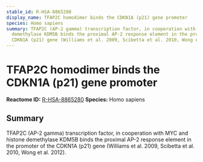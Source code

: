 ```yaml
---
stable_id: R-HSA-8865280
display_name: TFAP2C homodimer binds the CDKN1A (p21) gene promoter
species: Homo sapiens
summary: TFAP2C (AP-2 gamma) transcription factor, in cooperation with MYC and histone
  demethylase KDM5B binds the proximal AP-2 response element in the promoter of the
  CDKN1A (p21) gene (Williams et al. 2009, Scibetta et al. 2010, Wong et al. 2012).
---
```


# TFAP2C homodimer binds the CDKN1A (p21) gene promoter
**Reactome ID:** [R-HSA-8865280](https://reactome.org/content/detail/R-HSA-8865280)
**Species:** Homo sapiens

## Summary

TFAP2C (AP-2 gamma) transcription factor, in cooperation with MYC and histone demethylase KDM5B binds the proximal AP-2 response element in the promoter of the CDKN1A (p21) gene (Williams et al. 2009, Scibetta et al. 2010, Wong et al. 2012).
